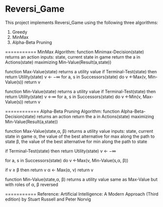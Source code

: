 Reversi_Game
============

This project implements Reversi_Game using the following three algorithms:
1. Greedy
2. MinMax
3. Alpha-Beta Pruning

===========
MinMax Algorithm: 
function Minimax-Decision(state) returns an action
  inputs: state, current state in game
  return the a in Actions(state) maximizing Min-Value(Result(a,state))

function Max-Value(state) returns a utility value
  if Terminal-Test(state) then return Utility(state)
  v ← −∞
  for a, s in Successors(state) do v ←Max(v, Min-Value(s))
  return v

function Min-Value(state) returns a utility value
  if Terminal-Test(state) then return Utility(state)
  v ←∞
  for a, s in Successors(state) do v ←Min(v, Max-Value(s))
  return v
  
============
Alpha-Beta Pruning Algorithm:
function Alpha-Beta-Decision(state) returns an action
  return the a in Actions(state) maximizing Min-Value(Result(a,state))

function Max-Value(state,α, β) returns a utility value
  inputs: state, current state in game
  α, the value of the best alternative for max along the path to state
  β, the value of the best alternative for min along the path to state
  
  if Terminal-Test(state) then return Utility(state)
  v ← −∞
  
  for a, s in Successors(state) do
    v ←Max(v, Min-Value(s,α, β))

  if v ≥ β then return v
  α ← Max(α, v)
  return v

function Min-Value(state,α, β) returns a utility value
  same as Max-Value but with roles of α, β reversed


===========
Reference:
Artificial Intelligence: A Modern Approach (Third edition) by Stuart Russell and Peter Norvig

